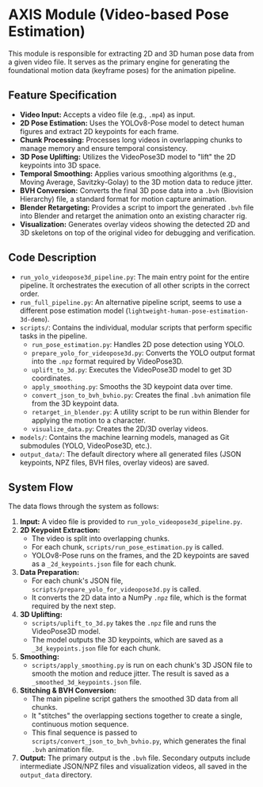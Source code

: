 # AXIS Module (Video-based Pose Estimation)

This module is responsible for extracting 2D and 3D human pose data from a given video file. It serves as the primary engine for generating the foundational motion data (keyframe poses) for the animation pipeline.

## Feature Specification

-   **Video Input:** Accepts a video file (e.g., `.mp4`) as input.
-   **2D Pose Estimation:** Uses the YOLOv8-Pose model to detect human figures and extract 2D keypoints for each frame.
-   **Chunk Processing:** Processes long videos in overlapping chunks to manage memory and ensure temporal consistency.
-   **3D Pose Uplifting:** Utilizes the VideoPose3D model to "lift" the 2D keypoints into 3D space.
-   **Temporal Smoothing:** Applies various smoothing algorithms (e.g., Moving Average, Savitzky-Golay) to the 3D motion data to reduce jitter.
-   **BVH Conversion:** Converts the final 3D pose data into a `.bvh` (Biovision Hierarchy) file, a standard format for motion capture animation.
-   **Blender Retargeting:** Provides a script to import the generated `.bvh` file into Blender and retarget the animation onto an existing character rig.
-   **Visualization:** Generates overlay videos showing the detected 2D and 3D skeletons on top of the original video for debugging and verification.

## Code Description

-   `run_yolo_videopose3d_pipeline.py`: The main entry point for the entire pipeline. It orchestrates the execution of all other scripts in the correct order.
-   `run_full_pipeline.py`: An alternative pipeline script, seems to use a different pose estimation model (`lightweight-human-pose-estimation-3d-demo`).
-   `scripts/`: Contains the individual, modular scripts that perform specific tasks in the pipeline.
    -   `run_pose_estimation.py`: Handles 2D pose detection using YOLO.
    -   `prepare_yolo_for_videopose3d.py`: Converts the YOLO output format into the `.npz` format required by VideoPose3D.
    -   `uplift_to_3d.py`: Executes the VideoPose3D model to get 3D coordinates.
    -   `apply_smoothing.py`: Smooths the 3D keypoint data over time.
    -   `convert_json_to_bvh_bvhio.py`: Creates the final `.bvh` animation file from the 3D keypoint data.
    -   `retarget_in_blender.py`: A utility script to be run within Blender for applying the motion to a character.
    -   `visualize_data.py`: Creates the 2D/3D overlay videos.
-   `models/`: Contains the machine learning models, managed as Git submodules (YOLO, VideoPose3D, etc.).
-   `output_data/`: The default directory where all generated files (JSON keypoints, NPZ files, BVH files, overlay videos) are saved.

## System Flow

The data flows through the system as follows:

1.  **Input:** A video file is provided to `run_yolo_videopose3d_pipeline.py`.
2.  **2D Keypoint Extraction:**
    -   The video is split into overlapping chunks.
    -   For each chunk, `scripts/run_pose_estimation.py` is called.
    -   YOLOv8-Pose runs on the frames, and the 2D keypoints are saved as a `_2d_keypoints.json` file for each chunk.
3.  **Data Preparation:**
    -   For each chunk's JSON file, `scripts/prepare_yolo_for_videopose3d.py` is called.
    -   It converts the 2D data into a NumPy `.npz` file, which is the format required by the next step.
4.  **3D Uplifting:**
    -   `scripts/uplift_to_3d.py` takes the `.npz` file and runs the VideoPose3D model.
    -   The model outputs the 3D keypoints, which are saved as a `_3d_keypoints.json` file for each chunk.
5.  **Smoothing:**
    -   `scripts/apply_smoothing.py` is run on each chunk's 3D JSON file to smooth the motion and reduce jitter. The result is saved as a `_smoothed_3d_keypoints.json` file.
6.  **Stitching & BVH Conversion:**
    -   The main pipeline script gathers the smoothed 3D data from all chunks.
    -   It "stitches" the overlapping sections together to create a single, continuous motion sequence.
    -   This final sequence is passed to `scripts/convert_json_to_bvh_bvhio.py`, which generates the final `.bvh` animation file.
7.  **Output:** The primary output is the `.bvh` file. Secondary outputs include intermediate JSON/NPZ files and visualization videos, all saved in the `output_data` directory.
